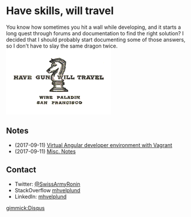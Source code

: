 # Have skills, will travel

You know how sometimes you hit a wall while developing, and it starts a long quest through forums and documentation to find the right solution? I decided that I should probably start documenting some of those answers, so I don't have to slay the same dragon twice.
![hazskillz_willtravel](img/Haveguncard.png)

## Notes

* (2017-09-11) [Virtual Angular developer environment with Vagrant](VirtualDeveloperEnvironmentWithVagrant.md)
* (2017-09-11) [Misc. Notes](MiscNotes.md)

<!--## Work in progress-->

## Contact
 
* Twitter: [@SwissArmyRonin](https://twitter.com/SwissArmyRonin) 
* StackOverflow [mhvelplund](https://stackoverflow.com/cv/mhvelplund)
* LinkedIn: [mhvelplund](https://www.linkedin.com/in/mhvelplund/)

[gimmick:Disqus](swissarmyronin-github-io)